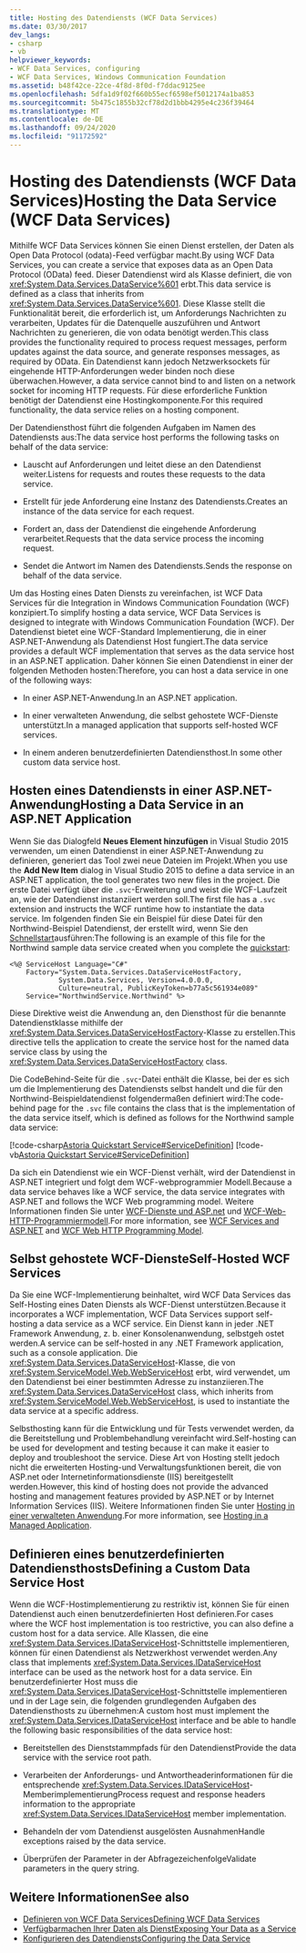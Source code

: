 ```yaml
---
title: Hosting des Datendiensts (WCF Data Services)
ms.date: 03/30/2017
dev_langs:
- csharp
- vb
helpviewer_keywords:
- WCF Data Services, configuring
- WCF Data Services, Windows Communication Foundation
ms.assetid: b48f42ce-22ce-4f8d-8f0d-f7ddac9125ee
ms.openlocfilehash: 5dfa1d9f02f660b55ecf6598ef5012174a1ba853
ms.sourcegitcommit: 5b475c1855b32cf78d2d1bbb4295e4c236f39464
ms.translationtype: MT
ms.contentlocale: de-DE
ms.lasthandoff: 09/24/2020
ms.locfileid: "91172592"
---
```

# <a name="hosting-the-data-service-wcf-data-services"></a><span data-ttu-id="1ca62-102">Hosting des Datendiensts (WCF Data Services)</span><span class="sxs-lookup"><span data-stu-id="1ca62-102">Hosting the Data Service (WCF Data Services)</span></span>

<span data-ttu-id="1ca62-103">Mithilfe WCF Data Services können Sie einen Dienst erstellen, der Daten als Open Data Protocol (odata)-Feed verfügbar macht.</span><span class="sxs-lookup"><span data-stu-id="1ca62-103">By using WCF Data Services, you can create a service that exposes data as an Open Data Protocol (OData) feed.</span></span> <span data-ttu-id="1ca62-104">Dieser Datendienst wird als Klasse definiert, die von <xref:System.Data.Services.DataService%601> erbt.</span><span class="sxs-lookup"><span data-stu-id="1ca62-104">This data service is defined as a class that inherits from <xref:System.Data.Services.DataService%601>.</span></span> <span data-ttu-id="1ca62-105">Diese Klasse stellt die Funktionalität bereit, die erforderlich ist, um Anforderungs Nachrichten zu verarbeiten, Updates für die Datenquelle auszuführen und Antwort Nachrichten zu generieren, die von odata benötigt werden.</span><span class="sxs-lookup"><span data-stu-id="1ca62-105">This class provides the functionality required to process request messages, perform updates against the data source, and generate responses messages, as required by OData.</span></span> <span data-ttu-id="1ca62-106">Ein Datendienst kann jedoch Netzwerksockets für eingehende HTTP-Anforderungen weder binden noch diese überwachen.</span><span class="sxs-lookup"><span data-stu-id="1ca62-106">However, a data service cannot bind to and listen on a network socket for incoming HTTP requests.</span></span> <span data-ttu-id="1ca62-107">Für diese erforderliche Funktion benötigt der Datendienst eine Hostingkomponente.</span><span class="sxs-lookup"><span data-stu-id="1ca62-107">For this required functionality, the data service relies on a hosting component.</span></span>

 <span data-ttu-id="1ca62-108">Der Datendiensthost führt die folgenden Aufgaben im Namen des Datendiensts aus:</span><span class="sxs-lookup"><span data-stu-id="1ca62-108">The data service host performs the following tasks on behalf of the data service:</span></span>

- <span data-ttu-id="1ca62-109">Lauscht auf Anforderungen und leitet diese an den Datendienst weiter.</span><span class="sxs-lookup"><span data-stu-id="1ca62-109">Listens for requests and routes these requests to the data service.</span></span>

- <span data-ttu-id="1ca62-110">Erstellt für jede Anforderung eine Instanz des Datendiensts.</span><span class="sxs-lookup"><span data-stu-id="1ca62-110">Creates an instance of the data service for each request.</span></span>

- <span data-ttu-id="1ca62-111">Fordert an, dass der Datendienst die eingehende Anforderung verarbeitet.</span><span class="sxs-lookup"><span data-stu-id="1ca62-111">Requests that the data service process the incoming request.</span></span>

- <span data-ttu-id="1ca62-112">Sendet die Antwort im Namen des Datendiensts.</span><span class="sxs-lookup"><span data-stu-id="1ca62-112">Sends the response on behalf of the data service.</span></span>

 <span data-ttu-id="1ca62-113">Um das Hosting eines Daten Diensts zu vereinfachen, ist WCF Data Services für die Integration in Windows Communication Foundation (WCF) konzipiert.</span><span class="sxs-lookup"><span data-stu-id="1ca62-113">To simplify hosting a data service, WCF Data Services is designed to integrate with Windows Communication Foundation (WCF).</span></span> <span data-ttu-id="1ca62-114">Der Datendienst bietet eine WCF-Standard Implementierung, die in einer ASP.NET-Anwendung als Datendienst Host fungiert.</span><span class="sxs-lookup"><span data-stu-id="1ca62-114">The data service provides a default WCF implementation that serves as the data service host in an ASP.NET application.</span></span> <span data-ttu-id="1ca62-115">Daher können Sie einen Datendienst in einer der folgenden Methoden hosten:</span><span class="sxs-lookup"><span data-stu-id="1ca62-115">Therefore, you can host a data service in one of the following ways:</span></span>

- <span data-ttu-id="1ca62-116">In einer ASP.NET-Anwendung.</span><span class="sxs-lookup"><span data-stu-id="1ca62-116">In an ASP.NET application.</span></span>

- <span data-ttu-id="1ca62-117">In einer verwalteten Anwendung, die selbst gehostete WCF-Dienste unterstützt.</span><span class="sxs-lookup"><span data-stu-id="1ca62-117">In a managed application that supports self-hosted WCF services.</span></span>

- <span data-ttu-id="1ca62-118">In einem anderen benutzerdefinierten Datendiensthost.</span><span class="sxs-lookup"><span data-stu-id="1ca62-118">In some other custom data service host.</span></span>

## <a name="hosting-a-data-service-in-an-aspnet-application"></a><span data-ttu-id="1ca62-119">Hosten eines Datendiensts in einer ASP.NET-Anwendung</span><span class="sxs-lookup"><span data-stu-id="1ca62-119">Hosting a Data Service in an ASP.NET Application</span></span>

<span data-ttu-id="1ca62-120">Wenn Sie das Dialogfeld **Neues Element hinzufügen** in Visual Studio 2015 verwenden, um einen Datendienst in einer ASP.NET-Anwendung zu definieren, generiert das Tool zwei neue Dateien im Projekt.</span><span class="sxs-lookup"><span data-stu-id="1ca62-120">When you use the **Add New Item** dialog in Visual Studio 2015 to define a data service in an ASP.NET application, the tool generates two new files in the project.</span></span> <span data-ttu-id="1ca62-121">Die erste Datei verfügt über die `.svc`-Erweiterung und weist die WCF-Laufzeit an, wie der Datendienst instanziiert werden soll.</span><span class="sxs-lookup"><span data-stu-id="1ca62-121">The first file has a `.svc` extension and instructs the WCF runtime how to instantiate the data service.</span></span> <span data-ttu-id="1ca62-122">Im folgenden finden Sie ein Beispiel für diese Datei für den Northwind-Beispiel Datendienst, der erstellt wird, wenn Sie den [Schnellstart](quickstart-wcf-data-services.md)ausführen:</span><span class="sxs-lookup"><span data-stu-id="1ca62-122">The following is an example of this file for the Northwind sample data service created when you complete the [quickstart](quickstart-wcf-data-services.md):</span></span>

```aspx-csharp
<%@ ServiceHost Language="C#"
    Factory="System.Data.Services.DataServiceHostFactory,
            System.Data.Services, Version=4.0.0.0,
            Culture=neutral, PublicKeyToken=b77a5c561934e089"
    Service="NorthwindService.Northwind" %>
```

 <span data-ttu-id="1ca62-123">Diese Direktive weist die Anwendung an, den Diensthost für die benannte Datendienstklasse mithilfe der <xref:System.Data.Services.DataServiceHostFactory>-Klasse zu erstellen.</span><span class="sxs-lookup"><span data-stu-id="1ca62-123">This directive tells the application to create the service host for the named data service class by using the <xref:System.Data.Services.DataServiceHostFactory> class.</span></span>

 <span data-ttu-id="1ca62-124">Die CodeBehind-Seite für die `.svc`-Datei enthält die Klasse, bei der es sich um die Implementierung des Datendiensts selbst handelt und die für den Northwind-Beispieldatendienst folgendermaßen definiert wird:</span><span class="sxs-lookup"><span data-stu-id="1ca62-124">The code-behind page for the `.svc` file contains the class that is the implementation of the data service itself, which is defined as follows for the Northwind sample data service:</span></span>

 [!code-csharp[Astoria Quickstart Service#ServiceDefinition](../../../../samples/snippets/csharp/VS_Snippets_Misc/astoria_quickstart_service/cs/northwind.svc.cs#servicedefinition)]
 [!code-vb[Astoria Quickstart Service#ServiceDefinition](../../../../samples/snippets/visualbasic/VS_Snippets_Misc/astoria_quickstart_service/vb/northwind.svc.vb#servicedefinition)]

 <span data-ttu-id="1ca62-125">Da sich ein Datendienst wie ein WCF-Dienst verhält, wird der Datendienst in ASP.NET integriert und folgt dem WCF-webprogrammier Modell.</span><span class="sxs-lookup"><span data-stu-id="1ca62-125">Because a data service behaves like a WCF service, the data service integrates with ASP.NET and follows the WCF Web programming model.</span></span> <span data-ttu-id="1ca62-126">Weitere Informationen finden Sie unter [WCF-Dienste und ASP.net](../../wcf/feature-details/wcf-services-and-aspnet.md) und [WCF-Web-HTTP-Programmiermodell](../../wcf/feature-details/wcf-web-http-programming-model.md).</span><span class="sxs-lookup"><span data-stu-id="1ca62-126">For more information, see [WCF Services and ASP.NET](../../wcf/feature-details/wcf-services-and-aspnet.md) and [WCF Web HTTP Programming Model](../../wcf/feature-details/wcf-web-http-programming-model.md).</span></span>

## <a name="self-hosted-wcf-services"></a><span data-ttu-id="1ca62-127">Selbst gehostete WCF-Dienste</span><span class="sxs-lookup"><span data-stu-id="1ca62-127">Self-Hosted WCF Services</span></span>

 <span data-ttu-id="1ca62-128">Da Sie eine WCF-Implementierung beinhaltet, wird WCF Data Services das Self-Hosting eines Daten Diensts als WCF-Dienst unterstützen.</span><span class="sxs-lookup"><span data-stu-id="1ca62-128">Because it incorporates a WCF implementation, WCF Data Services support self-hosting a data service as a WCF service.</span></span> <span data-ttu-id="1ca62-129">Ein Dienst kann in jeder .NET Framework Anwendung, z. b. einer Konsolenanwendung, selbstgeh ostet werden.</span><span class="sxs-lookup"><span data-stu-id="1ca62-129">A service can be self-hosted in any .NET Framework application, such as a console application.</span></span> <span data-ttu-id="1ca62-130">Die <xref:System.Data.Services.DataServiceHost>-Klasse, die von <xref:System.ServiceModel.Web.WebServiceHost> erbt, wird verwendet, um den Datendienst bei einer bestimmten Adresse zu instanziieren.</span><span class="sxs-lookup"><span data-stu-id="1ca62-130">The <xref:System.Data.Services.DataServiceHost> class, which inherits from <xref:System.ServiceModel.Web.WebServiceHost>, is used to instantiate the data service at a specific address.</span></span>

 <span data-ttu-id="1ca62-131">Selbsthosting kann für die Entwicklung und für Tests verwendet werden, da die Bereitstellung und Problembehandlung vereinfacht wird.</span><span class="sxs-lookup"><span data-stu-id="1ca62-131">Self-hosting can be used for development and testing because it can make it easier to deploy and troubleshoot the service.</span></span> <span data-ttu-id="1ca62-132">Diese Art von Hosting stellt jedoch nicht die erweiterten Hosting-und Verwaltungsfunktionen bereit, die von ASP.net oder Internetinformationsdienste (IIS) bereitgestellt werden.</span><span class="sxs-lookup"><span data-stu-id="1ca62-132">However, this kind of hosting does not provide the advanced hosting and management features provided by ASP.NET or by Internet Information Services (IIS).</span></span> <span data-ttu-id="1ca62-133">Weitere Informationen finden Sie unter [Hosting in einer verwalteten Anwendung](../../wcf/feature-details/hosting-in-a-managed-application.md).</span><span class="sxs-lookup"><span data-stu-id="1ca62-133">For more information, see [Hosting in a Managed Application](../../wcf/feature-details/hosting-in-a-managed-application.md).</span></span>

## <a name="defining-a-custom-data-service-host"></a><span data-ttu-id="1ca62-134">Definieren eines benutzerdefinierten Datendiensthosts</span><span class="sxs-lookup"><span data-stu-id="1ca62-134">Defining a Custom Data Service Host</span></span>

 <span data-ttu-id="1ca62-135">Wenn die WCF-Hostimplementierung zu restriktiv ist, können Sie für einen Datendienst auch einen benutzerdefinierten Host definieren.</span><span class="sxs-lookup"><span data-stu-id="1ca62-135">For cases where the WCF host implementation is too restrictive, you can also define a custom host for a data service.</span></span> <span data-ttu-id="1ca62-136">Alle Klassen, die eine <xref:System.Data.Services.IDataServiceHost>-Schnittstelle implementieren, können für einen Datendienst als Netzwerkhost verwendet werden.</span><span class="sxs-lookup"><span data-stu-id="1ca62-136">Any class that implements <xref:System.Data.Services.IDataServiceHost> interface can be used as the network host for a data service.</span></span> <span data-ttu-id="1ca62-137">Ein benutzerdefinierter Host muss die <xref:System.Data.Services.IDataServiceHost>-Schnittstelle implementieren und in der Lage sein, die folgenden grundlegenden Aufgaben des Datendiensthosts zu übernehmen:</span><span class="sxs-lookup"><span data-stu-id="1ca62-137">A custom host must implement the <xref:System.Data.Services.IDataServiceHost> interface and be able to handle the following basic responsibilities of the data service host:</span></span>

- <span data-ttu-id="1ca62-138">Bereitstellen des Dienststammpfads für den Datendienst</span><span class="sxs-lookup"><span data-stu-id="1ca62-138">Provide the data service with the service root path.</span></span>

- <span data-ttu-id="1ca62-139">Verarbeiten der Anforderungs- und Antwortheaderinformationen für die entsprechende <xref:System.Data.Services.IDataServiceHost>-Memberimplementierung</span><span class="sxs-lookup"><span data-stu-id="1ca62-139">Process request and response headers information to the appropriate <xref:System.Data.Services.IDataServiceHost> member implementation.</span></span>

- <span data-ttu-id="1ca62-140">Behandeln der vom Datendienst ausgelösten Ausnahmen</span><span class="sxs-lookup"><span data-stu-id="1ca62-140">Handle exceptions raised by the data service.</span></span>

- <span data-ttu-id="1ca62-141">Überprüfen der Parameter in der Abfragezeichenfolge</span><span class="sxs-lookup"><span data-stu-id="1ca62-141">Validate parameters in the query string.</span></span>

## <a name="see-also"></a><span data-ttu-id="1ca62-142">Weitere Informationen</span><span class="sxs-lookup"><span data-stu-id="1ca62-142">See also</span></span>

- [<span data-ttu-id="1ca62-143">Definieren von WCF Data Services</span><span class="sxs-lookup"><span data-stu-id="1ca62-143">Defining WCF Data Services</span></span>](defining-wcf-data-services.md)
- [<span data-ttu-id="1ca62-144">Verfügbarmachen Ihrer Daten als Dienst</span><span class="sxs-lookup"><span data-stu-id="1ca62-144">Exposing Your Data as a Service</span></span>](exposing-your-data-as-a-service-wcf-data-services.md)
- [<span data-ttu-id="1ca62-145">Konfigurieren des Datendiensts</span><span class="sxs-lookup"><span data-stu-id="1ca62-145">Configuring the Data Service</span></span>](configuring-the-data-service-wcf-data-services.md)
